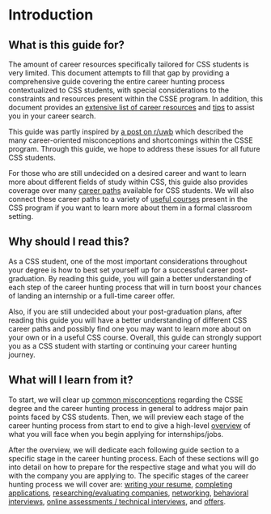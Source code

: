 # Introduction


## What is this guide for?

The amount of career resources specifically tailored for CSS students is very limited. This document attempts to fill that gap by providing a comprehensive guide covering the entire career hunting process contextualized to CSS students, with special considerations to the constraints and resources present within the CSSE program. In addition, this document provides an [extensive list of career resources](Appendix/A-Resource_List.md) and [tips](Appendix/D-Other_Tips.md) to assist you in your career search.

This guide was partly inspired by [a post on r/uwb](https://www.reddit.com/r/uwb/comments/kyd1j2/thoughts_on_the_csse_program_as_someone_working/) which described the many career-oriented misconceptions and shortcomings within the CSSE program. Through this guide, we hope to address these issues for all future CSS students.

For those who are still undecided on a desired career and want to learn more about different fields of study within CSS, this guide also provides coverage over many [career paths](Appendix/B-Career_Paths.md) available for CSS students. We will also connect these career paths to a variety of [useful courses](Appendix/C-Coursework.md) present in the CSS program if you want to learn more about them in a formal classroom setting.


## Why should I read this?

As a CSS student, one of the most important considerations throughout your degree is how to best set yourself up for a successful career post-graduation. By reading this guide, you will gain a better understanding of each step of the career hunting process that will in turn boost your chances of landing an internship or a full-time career offer.   

Also, if you are still undecided about your post-graduation plans, after reading this guide you will have a better understanding of different CSS career paths and possibly find one you may want to learn more about on your own or in a useful CSS course. Overall, this guide can strongly support you as a CSS student with starting or continuing your career hunting journey.


## What will I learn from it?

To start, we will clear up [common misconceptions](1-Common_Misconceptions.md) regarding the CSSE degree and the career hunting process in general to address major pain points faced by CSS students. Then, we will preview each stage of the career hunting process from start to end to give a high-level [overview](Career%20Guide/0-Overview.md) of what you will face when you begin applying for internships/jobs.

After the overview, we will dedicate each following guide section to a specific stage in the career hunting process. Each of these sections will go into detail on how to prepare for the respective stage and what you will do with the company you are applying to. The specific stages of the career hunting process we will cover are: [writing your resume](Career%20Guide/1-Writing_Your_Resume.md), [completing applications](Career%20Guide/2-When_To_Apply.md), [researching/evaluating companies](Career%20Guide/4-About_Companies.md), [networking](Career%20Guide/5-Networking.md), [behavioral interviews](Career%20Guide/6-The_Behavioral_Interview.md), [online assessments / technical interviews](Career%20Guide/7-The_OA_and_Technical_Interview.md), and [offers](Career%20Guide/8-The_Offer.md).  